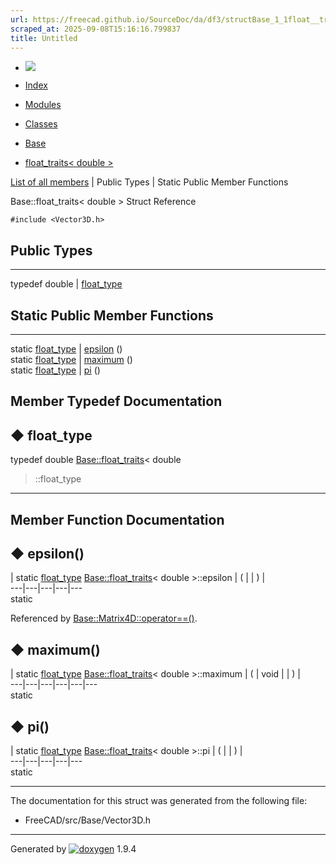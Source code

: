 ```yaml
---
url: https://freecad.github.io/SourceDoc/da/df3/structBase_1_1float__traits_3_01double_01_4.html
scraped_at: 2025-09-08T15:16:16.799837
title: Untitled
---
```


  * [ ![](https://www.freecad.org/svg/logo-freecad.svg) ](https://freecadweb.org "FreeCAD")
  * [Index](../../index.html "Index")
  * [Modules](../../modules.html "Modules list")
  * [Classes](../../annotated.html "Annotated list")

  * [Base](../../db/d07/namespaceBase.html)
  * [float_traits< double >](../../da/df3/structBase_1_1float__traits_3_01double_01_4.html)

[List of all members](../../d1/d7b/structBase_1_1float__traits_3_01double_01_4-members.html) | Public Types | Static Public Member Functions

Base::float_traits< double > Struct Reference

`#include <Vector3D.h>`

##  Public Types  
  
---  
typedef double | [float_type](../../da/df3/structBase_1_1float__traits_3_01double_01_4.html#a073fcdf09f3e6b1f1579bfdba2574b14)  
  
##  Static Public Member Functions  
  
---  
static [float_type](../../da/df3/structBase_1_1float__traits_3_01double_01_4.html#a073fcdf09f3e6b1f1579bfdba2574b14) | [epsilon](../../da/df3/structBase_1_1float__traits_3_01double_01_4.html#af8e8706ed747786f7edf1ddb4177cb21) ()  
static [float_type](../../da/df3/structBase_1_1float__traits_3_01double_01_4.html#a073fcdf09f3e6b1f1579bfdba2574b14) | [maximum](../../da/df3/structBase_1_1float__traits_3_01double_01_4.html#ad371d93ac2f0ed83d27f333e6600e516) ()  
static [float_type](../../da/df3/structBase_1_1float__traits_3_01double_01_4.html#a073fcdf09f3e6b1f1579bfdba2574b14) | [pi](../../da/df3/structBase_1_1float__traits_3_01double_01_4.html#a6691d87e67171a161331b1e1d0d582d0) ()  
  
## Member Typedef Documentation

## ◆ float_type

typedef double
[Base::float_traits](../../d5/d79/structBase_1_1float__traits.html)< double
>::float_type  
---  
  
## Member Function Documentation

## ◆ epsilon()

| static [float_type](../../da/df3/structBase_1_1float__traits_3_01double_01_4.html#a073fcdf09f3e6b1f1579bfdba2574b14) [Base::float_traits](../../d5/d79/structBase_1_1float__traits.html)< double >::epsilon  | ( | | ) |   
---|---|---|---|---  
static  
  
Referenced by
[Base::Matrix4D::operator==()](../../d5/db4/classBase_1_1Matrix4D.html#a87d83e47a883eeb6578a98ed9876973c).

## ◆ maximum()

| static [float_type](../../da/df3/structBase_1_1float__traits_3_01double_01_4.html#a073fcdf09f3e6b1f1579bfdba2574b14) [Base::float_traits](../../d5/d79/structBase_1_1float__traits.html)< double >::maximum  | ( | void  | | ) |   
---|---|---|---|---|---  
static  
  
## ◆ pi()

| static [float_type](../../da/df3/structBase_1_1float__traits_3_01double_01_4.html#a073fcdf09f3e6b1f1579bfdba2574b14) [Base::float_traits](../../d5/d79/structBase_1_1float__traits.html)< double >::pi  | ( | | ) |   
---|---|---|---|---  
static  
  
* * *

The documentation for this struct was generated from the following file:

  * FreeCAD/src/Base/Vector3D.h

* * *

Generated by
[![doxygen](../../doxygen.svg)](https://www.doxygen.org/index.html) 1.9.4

